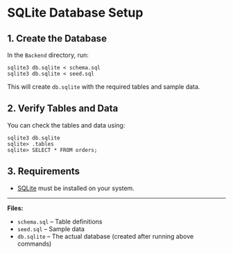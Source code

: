 # SQLite Database Setup

## 1. Create the Database

In the `Backend` directory, run:

```
sqlite3 db.sqlite < schema.sql
sqlite3 db.sqlite < seed.sql
```

This will create `db.sqlite` with the required tables and sample data.

## 2. Verify Tables and Data

You can check the tables and data using:

```
sqlite3 db.sqlite
sqlite> .tables
sqlite> SELECT * FROM orders;
```

## 3. Requirements
- [SQLite](https://www.sqlite.org/download.html) must be installed on your system.

---

**Files:**
- `schema.sql` – Table definitions
- `seed.sql` – Sample data
- `db.sqlite` – The actual database (created after running above commands) 